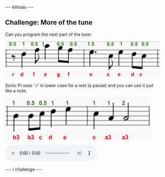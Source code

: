 \--- kihívás \---

## Challenge: More of the tune

Can you program the next part of the tune:

![screenshot](images/tetris-notes4.png)

Sonic Pi uses ':r' in lower case for a rest (a pause) and you can use it just like a note.

![screenshot](images/tetris-notes5.png)

<div id="audio-preview" class="pdf-hidden">
  <audio controls preload> <source src="resources/tetris-c2.mp3" type="audio/mpeg"> Your browser does not support the <code>audio</code> element. </audio>
</div>

\--- / challenge \---